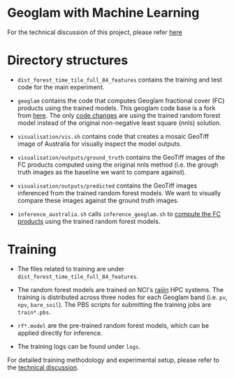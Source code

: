 # Geoglam with Machine Learning

For the technical discussion of this project, please refer [here](technical.md)

# Directory structures

* `dist_forest_time_tile_full_84_features` contains the training and test code for the main experiment.	

* `geoglam` contains the code that computes Geoglam fractional cover (FC) products using the trained models. This geoglam code base is a fork from [here](https://github.com/nci/geoglam). The only [code changes](geolam/fc_prod/main.py#L181) are using the trained random forest model instead of the original non-negative least square (nnls) solution.

* `visualisation/vis.sh` contains code that creates a mosaic GeoTiff image of Australia for visually inspect the model outputs.

* `visualisation/outputs/ground_truth` contains the GeoTiff images of the FC products computed using the original nnls method (i.e. the grough truth images as the baseline we want to compare against).

* `visualisation/outputs/predicted` contains the GeoTiff images inferenced from the trained random forest models. We want to visually compare these images against the ground truth images.

* `inference_australia.sh` calls `inference_geoglam.sh` to [compute the FC products](geolam/fc_prod/main.py#L181) using the trained random forest models.

# Training

* The files related to training are under `dist_forest_time_tile_full_84_features`. 

* The random forest models are trained on NCI's [raijin](http://nci.org.au/systems-services/peak-system/raijin) HPC systems. The training is distributed across three nodes for each Geoglam band (i.e. `pv`, `npv`, `bare_soil`). The PBS scripts for submitting the training jobs are `train*.pbs`. 

* `rf*.model` are the pre-trained random forest models, which can be applied directly for inference. 

* The training logs can be found under `logs`.

For detailed training methodology and experimental setup, please refer to the [technical discussion](technical.md).
